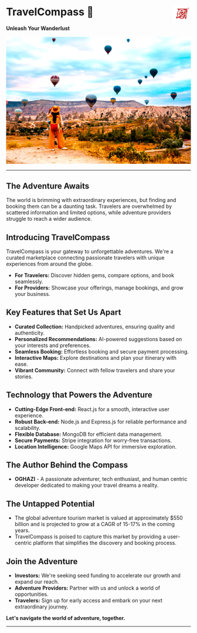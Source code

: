 <h1 align="left">
<strong>TravelCompass 🧭</strong>
 <img align="right" alt="TravelCompass Logo" src="./travelcompass-frontend/public/mc2.png" width="50">
</h1>

**Unleash Your Wanderlust**

<img alt="TravelCompass adventure" src="./travelcompass-frontend/public/adventure.png">


---


## **The Adventure Awaits**

The world is brimming with extraordinary experiences, but finding and booking them can be a daunting task. Travelers are overwhelmed by scattered information and limited options, while adventure providers struggle to reach a wider audience.

## **Introducing TravelCompass**

TravelCompass is your gateway to unforgettable adventures. We're a curated marketplace connecting passionate travelers with unique experiences from around the globe.

* **For Travelers:** Discover hidden gems, compare options, and book seamlessly.
* **For Providers:** Showcase your offerings, manage bookings, and grow your business.

## **Key Features that Set Us Apart**

* **Curated Collection:** Handpicked adventures, ensuring quality and authenticity.
* **Personalized Recommendations:** AI-powered suggestions based on your interests and preferences.
* **Seamless Booking:** Effortless booking and secure payment processing.
* **Interactive Maps:** Explore destinations and plan your itinerary with ease.
* **Vibrant Community:** Connect with fellow travelers and share your stories.

## **Technology that Powers the Adventure**

* **Cutting-Edge Front-end:** React.js for a smooth, interactive user experience.
* **Robust Back-end:** Node.js and Express.js for reliable performance and scalability.
* **Flexible Database:** MongoDB for efficient data management.
* **Secure Payments:** Stripe integration for worry-free transactions.
* **Location Intelligence:** Google Maps API for immersive exploration.

## **The Author Behind the Compass**

* **OGHAZI** - A passionate adventurer, tech enthusiast, and human centric developer dedicated to making your travel dreams a reality.

## **The Untapped Potential**

* The global adventure tourism market is valued at approximately $550 billion and is projected to grow at a CAGR of 15-17% in the coming years.
* TravelCompass is poised to capture this market by providing a user-centric platform that simplifies the discovery and booking process.

## **Join the Adventure**

* **Investors:** We're seeking  seed funding to accelerate our growth and expand our reach.
* **Adventure Providers:** Partner with us and unlock a world of opportunities.
* **Travelers:** Sign up for early access and embark on your next extraordinary journey.

**Let's navigate the world of adventure, together.**

---